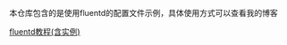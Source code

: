 本仓库包含的是使用fluentd的配置文件示例，具体使用方式可以查看我的博客

[fluentd教程(含实例)](https://crazygit.wiseturtles.com/2019/11/29/fluentd-tutorial/)
